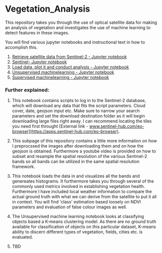 # Vegetation_Analysis

This repository takes you through the use of optical satellite data for making an analysis of vegetation and investigates the use of machine learning to detect features in these images. 

You will find various jupyter notebooks and instructional text in how to accomplish this.

1) [Retrieve satellite data from Sentinel-2 - Jupyter notebook](https://github.com/Kongstad/Vegetation_Analysis/blob/main/Jupyter_Notebook/Download_S2_data.ipynb)
2) [Sentinel- Jupyter notebook](https://github.com/Kongstad/Vegetation_Analysis/tree/main/Sentinel2_tools)
3) [Load data, plot it and conduct analysis - Jupyter notebook](https://github.com/Kongstad/Vegetation_Analysis/blob/main/Jupyter_Notebook/imagery_analysis.ipynb)
4) [Unsupervised machinelearning - Jupyter notebook](https://github.com/Kongstad/Vegetation_Analysis/blob/main/Jupyter_Notebook/Nachine_Learning_Unsupervised.ipynb)
5) [Supervised machinelearning - Jupyter notebook](https://github.com/Kongstad/Vegetation_Analysis/blob/main/Jupyter_Notebook/Nachine_Learning_Supervised.ipynb)

### Further explained:
1) This notebook contains scripts to log in to the Sentinel-2 database, which will download any data that fits the script parameters. Cloud cover, date, geojson input etc. Make sure to narrow your search parameters and set the download destination folder as it will begin downloading large files right away. I can recommend locating the tiles you need first throught [External link - www.sentinel-hub.com/eo-browser](https://apps.sentinel-hub.com/eo-browser).

2) This subpage of this repository contains a little more information on how I preprocssed the images after downloading them and on how the geojson is obtained. Furthermore a youtube video is provided on how to subset and resample the spatial resolution of the various Sentinel-2 bands so all bands can be utilized in the same spatial resolution framework.

3) This notebook loads the data in and visualizes all the bands and genereates histograms. It furthermore takes you through several of the commonly used metrics involved in establishing vegetation health. Furthermore I have included local weather information to compare the actual ground truth with what we can derive from the satellite to put it all in context. You will find 'class' estimation based loosely on NDVI parameters and evaluation of false colour images as well.

4) The Unsupervised machine learning notebook looks at classifying objects based a K-means clustering model. As there are no ground truth available for classification of objects on this particular dataset, K-means ability to discern different types of vegetation, fields, cities etc. is evaluated.

5) TBD

